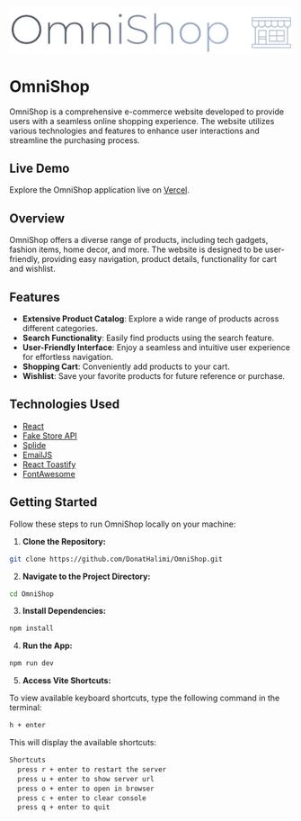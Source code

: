 ![Logo](image.png)

# OmniShop

OmniShop is a comprehensive e-commerce website developed to provide users with a seamless online shopping experience. The website utilizes various technologies and features to enhance user interactions and streamline the purchasing process.

## Live Demo

Explore the OmniShop application live on [Vercel](https://omni-shop-phi.vercel.app).

## Overview

OmniShop offers a diverse range of products, including tech gadgets, fashion items, home decor, and more. The website is designed to be user-friendly, providing easy navigation, product details, functionality for cart and wishlist.

## Features

- **Extensive Product Catalog**: Explore a wide range of products across different categories.
- **Search Functionality**: Easily find products using the search feature.
- **User-Friendly Interface**: Enjoy a seamless and intuitive user experience for effortless navigation.
- **Shopping Cart**: Conveniently add products to your cart.
- **Wishlist**: Save your favorite products for future reference or purchase.

## Technologies Used

- [React](https://reactjs.org/)
- [Fake Store API](https://fakestoreapi.com/docs)
- [Splide](https://splidejs.com/integration/react-splide/)
- [EmailJS](https://www.emailjs.com)
- [React Toastify](https://fkhadra.github.io/react-toastify/)
- [FontAwesome](https://fontawesome.com/v6/docs/web/use-with/react/)

## Getting Started

Follow these steps to run OmniShop locally on your machine:

1. **Clone the Repository:**

```bash
git clone https://github.com/DonatHalimi/OmniShop.git
```
2. **Navigate to the Project Directory:**
```bash
cd OmniShop
```
3. **Install Dependencies:**
```bash
npm install
```
4. **Run the App:**
```bash
npm run dev
```
5. **Access Vite Shortcuts:**

To view available keyboard shortcuts, type the following command in the terminal:

```bash
h + enter
```

This will display the available shortcuts:
```bash
Shortcuts
  press r + enter to restart the server
  press u + enter to show server url
  press o + enter to open in browser
  press c + enter to clear console
  press q + enter to quit
```
